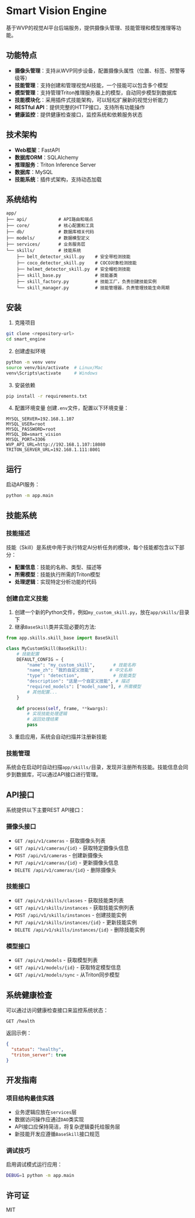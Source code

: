 # Smart Vision Engine

基于WVP的视觉AI平台后端服务，提供摄像头管理、技能管理和模型推理等功能。

## 功能特点

- **摄像头管理**：支持从WVP同步设备，配置摄像头属性（位置、标签、预警等级等）
- **技能管理**：支持创建和管理视觉AI技能，一个技能可以包含多个模型
- **模型管理**：支持管理Triton推理服务器上的模型，自动同步模型到数据库
- **技能模块化**：采用插件式技能架构，可以轻松扩展新的视觉分析能力
- **RESTful API**：提供完整的HTTP接口，支持所有功能操作
- **健康监控**：提供健康检查接口，监控系统和依赖服务状态

## 技术架构

- **Web框架**：FastAPI
- **数据库ORM**：SQLAlchemy
- **推理服务**：Triton Inference Server
- **数据库**：MySQL
- **技能系统**：插件式架构，支持动态加载

## 系统结构

```
app/
├── api/            # API路由和端点
├── core/           # 核心配置和工具
├── db/             # 数据库相关代码
├── models/         # 数据模型定义
├── services/       # 业务服务层
└── skills/         # 技能系统
    ├── belt_detector_skill.py    # 安全带检测技能
    ├── coco_detector_skill.py    # COCO对象检测技能
    ├── helmet_detector_skill.py  # 安全帽检测技能
    ├── skill_base.py             # 技能基类
    ├── skill_factory.py          # 技能工厂，负责创建技能实例
    └── skill_manager.py          # 技能管理器，负责管理技能生命周期
```

## 安装

1. 克隆项目
```bash
git clone <repository-url>
cd smart_engine
```

2. 创建虚拟环境
```bash
python -m venv venv
source venv/bin/activate  # Linux/Mac
venv\Scripts\activate     # Windows
```

3. 安装依赖
```bash
pip install -r requirements.txt
```

4. 配置环境变量
创建`.env`文件，配置以下环境变量：
```
MYSQL_SERVER=192.168.1.107
MYSQL_USER=root
MYSQL_PASSWORD=root
MYSQL_DB=smart_vision
MYSQL_PORT=3306
WVP_API_URL=http://192.168.1.107:18080
TRITON_SERVER_URL=192.168.1.111:8001
```

## 运行

启动API服务：
```bash
python -m app.main
```

## 技能系统

### 技能描述

技能（Skill）是系统中用于执行特定AI分析任务的模块，每个技能都包含以下部分：

- **配置信息**：技能的名称、类型、描述等
- **所需模型**：技能执行所需的Triton模型
- **处理逻辑**：实现特定分析功能的代码

### 创建自定义技能

1. 创建一个新的Python文件，例如`my_custom_skill.py`，放在`app/skills/`目录下
2. 继承`BaseSkill`类并实现必要的方法:

```python
from app.skills.skill_base import BaseSkill

class MyCustomSkill(BaseSkill):
    # 技能配置
    DEFAULT_CONFIG = {
        "name": "my_custom_skill",       # 技能名称
        "name_zh": "我的自定义技能",      # 中文名称
        "type": "detection",             # 技能类型
        "description": "这是一个自定义技能", # 描述
        "required_models": ["model_name"], # 所需模型
        # 其他配置...
    }
    
    def process(self, frame, **kwargs):
        # 实现技能处理逻辑
        # 返回处理结果
        pass
```

3. 重启应用，系统会自动扫描并注册新技能

### 技能管理

系统会在启动时自动扫描`app/skills/`目录，发现并注册所有技能。技能信息会同步到数据库，可以通过API接口进行管理。

## API接口

系统提供以下主要REST API接口：

### 摄像头接口
- `GET /api/v1/cameras` - 获取摄像头列表
- `GET /api/v1/cameras/{id}` - 获取特定摄像头信息
- `POST /api/v1/cameras` - 创建新摄像头
- `PUT /api/v1/cameras/{id}` - 更新摄像头信息
- `DELETE /api/v1/cameras/{id}` - 删除摄像头

### 技能接口
- `GET /api/v1/skills/classes` - 获取技能类列表
- `GET /api/v1/skills/instances` - 获取技能实例列表
- `POST /api/v1/skills/instances` - 创建技能实例
- `PUT /api/v1/skills/instances/{id}` - 更新技能实例
- `DELETE /api/v1/skills/instances/{id}` - 删除技能实例

### 模型接口
- `GET /api/v1/models` - 获取模型列表
- `GET /api/v1/models/{id}` - 获取特定模型信息
- `GET /api/v1/models/sync` - 从Triton同步模型

## 系统健康检查

可以通过访问健康检查接口来监控系统状态：

```
GET /health
```

返回示例：
```json
{
  "status": "healthy",
  "triton_server": true
}
```

## 开发指南

### 项目结构最佳实践

- 业务逻辑应放在`services`层
- 数据访问操作应通过`DAO`类实现
- API接口应保持简洁，将复杂逻辑委托给服务层
- 新技能开发应遵循`BaseSkill`接口规范

### 调试技巧

启用调试模式运行应用：

```bash
DEBUG=1 python -m app.main
```

## 许可证

MIT 